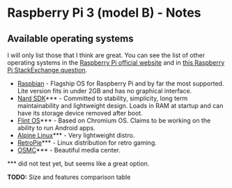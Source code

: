 # Raspberry Pi 3 (model B) - Notes
## Available operating systems
I will only list those that I think are great. You can see the list of other operating systems in the [Raspberry Pi official website](https://www.raspberrypi.org/downloads/) and in [this Raspberry Pi StackExchange question](https://raspberrypi.stackexchange.com/questions/534/definitive-list-of-operating-systems).

 * [Raspbian](https://www.raspberrypi.org/downloads/raspbian/) - Flagship OS for Raspberry Pi and by far the most supported. Lite version fits in under 2GB and has no graphical interface.
 * [Nard SDK](http://www.arbetsmyra.dyndns.org/nard/)*** - Committed to stability, simplicity, long term maintainability and lightweight design. Loads in RAM at startup and can have its storage device removed after boot.
 * [Flint OS](https://flintos.io/)*** - Based on Chromium OS. Claims to be working on the ability to run Android apps.
 * [Alpine Linux](https://alpinelinux.org/downloads/)*** - Very lightweight distro.
 * [RetroPie](https://retropie.org.uk/download/)*** - Linux distribution for retro gaming.
 * [OSMC](https://osmc.tv/)*** - Beautiful media center.
 
*** did not test yet, but seems like a great option.

**TODO:** Size and features comparison table

